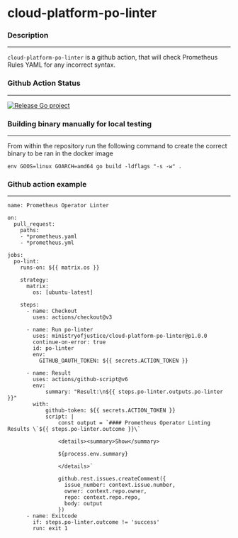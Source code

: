 # cloud-platform-po-linter
### Description
---
`cloud-platform-po-linter` is a github action, that will check Prometheus Rules YAML for any incorrect syntax.
### Github Action Status
---
[![Release Go project](https://github.com/ministryofjustice/cloud-platform-po-linter/actions/workflows/go-release.yaml/badge.svg)](https://github.com/ministryofjustice/cloud-platform-po-linter/actions/workflows/go-release.yaml)
### Building binary manually for local testing 
---
From within the repository run the following command to create the correct binary to be ran in the docker image 
```
env GOOS=linux GOARCH=amd64 go build -ldflags "-s -w" .
```
### Github action example 
---
```
name: Prometheus Operator Linter

on:
  pull_request:
    paths:
    - *prometheus.yaml
    - *prometheus.yml

jobs:
  po-lint:
    runs-on: ${{ matrix.os }}

    strategy:
      matrix:
        os: [ubuntu-latest]

    steps:
      - name: Checkout
        uses: actions/checkout@v3

      - name: Run po-linter
        uses: ministryofjustice/cloud-platform-po-linter@p1.0.0
        continue-on-error: true
        id: po-linter
        env:
          GITHUB_OAUTH_TOKEN: ${{ secrets.ACTION_TOKEN }}
          
      - name: Result
        uses: actions/github-script@v6
        env:
            summary: "Result:\n${{ steps.po-linter.outputs.po-linter }}"
        with:
            github-token: ${{ secrets.ACTION_TOKEN }}
            script: |
                const output = `#### Prometheus Operator Linting Results \`${{ steps.po-linter.outcome }}\`

                <details><summary>Show</summary>

                ${process.env.summary}

                </details>`

                github.rest.issues.createComment({
                  issue_number: context.issue.number,
                  owner: context.repo.owner,
                  repo: context.repo.repo,
                  body: output
                })
      - name: Exitcode
        if: steps.po-linter.outcome != 'success'
        run: exit 1

```
